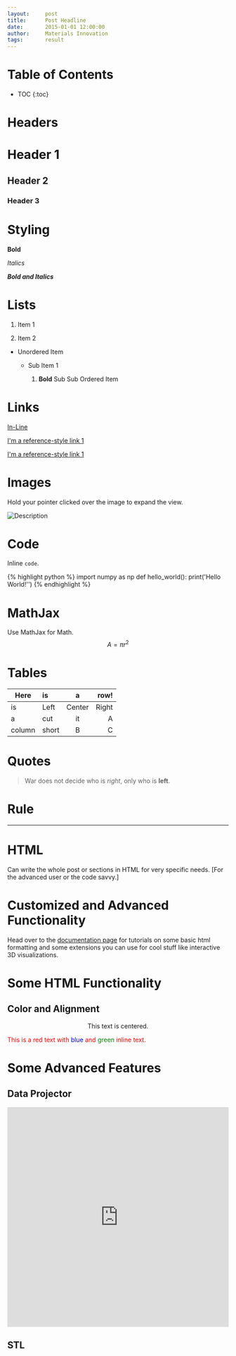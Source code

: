 ```yaml
---
layout:     post
title:      Post Headline
date:       2015-01-01 12:00:00
author:     Materials Innovation
tags: 		result
---
```

<!-- Start Writing Below in Markdown -->

# Table of Contents

* TOC
{:toc}

# Headers

# Header 1

## Header 2

### Header 3

# Styling

**Bold**

*Italics*

***Bold and Italics***

# Lists

1. Item 1

2. Item 2

* Unordered Item

  * Sub Item 1

    1. **Bold** Sub Sub Ordered Item

# Links

[In-Line](https://www.google.com)

[I'm a reference-style link 1][1]

[I'm a reference-style link 1][2]

[1]:https://www.mozilla.org
[2]:http://www.reddit.com

# Images

Hold your pointer clicked over the image to expand the view.

![Description](http://matin-hub.github.io/project-pages/img/Logo_Fairy_Tail_right.png)

# Code

Inline `code`.

{% highlight python %}
import numpy as np
def hello_world():
    print('Hello World!'')
{% endhighlight %}

# MathJax

Use MathJax for Math.
$$ A = \pi r^2 $$

# Tables

Here | is | a | row!
|---------|:----------|:----------:|---------:|
is   |Left|  Center  |Right|
a    | cut | it | A
column  | short | B | C

# Quotes

> War does not decide who is *right*, only who is **left**.

# Rule

---

# HTML

Can write the whole post or sections in HTML for very specific needs. [For the advanced user or the code savvy.]

# Customized and Advanced Functionality

Head over to the [documentation page](http://matin-hub.github.io/ppguide/) for tutorials on some basic html formatting and some extensions you can use for cool stuff like interactive 3D visualizations.

# Some HTML Functionality

## Color and Alignment

<p align="center">This text is centered.</p>

<p style="color:red">This is a red text with <span style="color:blue">blue</span> and <span style="color:green">green</span> inline text.</p>

# Some Advanced Features

## Data Projector

<embed src="http://matin-hub.github.io/project-pages/projectors/projector0001/" height="500px" width="100%">

## STL

<div align="center"><script src="https://embed.github.com/view/3d/matin-hub/project-pages/gh-pages/img/stl/test.stl"></script></div>


